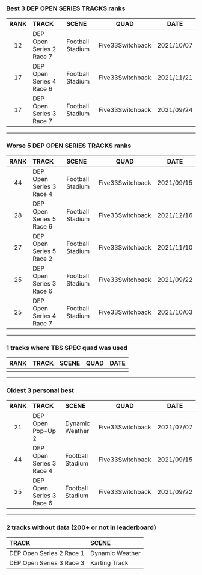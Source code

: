 ### Best 3 DEP OPEN SERIES TRACKS ranks
|RANK|TRACK|SCENE|QUAD|DATE|
|:---:|:---|:---|:---:|:---:|
|12|DEP Open Series 2 Race 7|Football Stadium|Five33Switchback|2021/10/07|
|17|DEP Open Series 4 Race 6|Football Stadium|Five33Switchback|2021/11/21|
|17|DEP Open Series 3 Race 7|Football Stadium|Five33Switchback|2021/09/24|
---
### Worse 5 DEP OPEN SERIES TRACKS ranks
|RANK|TRACK|SCENE|QUAD|DATE|
|:---:|:---|:---|:---:|:---:|
|44|DEP Open Series 3 Race 4|Football Stadium|Five33Switchback|2021/09/15|
|28|DEP Open Series 5 Race 6|Football Stadium|Five33Switchback|2021/12/16|
|27|DEP Open Series 5 Race 2|Football Stadium|Five33Switchback|2021/11/10|
|25|DEP Open Series 3 Race 6|Football Stadium|Five33Switchback|2021/09/22|
|25|DEP Open Series 4 Race 7|Football Stadium|Five33Switchback|2021/10/03|
---
### 1 tracks where TBS SPEC quad was used
|RANK|TRACK|SCENE|QUAD|DATE|
|:---:|:---|:---|:---:|:---:|
||||||
---
### Oldest 3 personal best
|RANK|TRACK|SCENE|QUAD|DATE|
|:---:|:---|:---|:---:|:---:|
|21|DEP Open Pop-Up 2|Dynamic Weather|Five33Switchback|2021/07/07|
|44|DEP Open Series 3 Race 4|Football Stadium|Five33Switchback|2021/09/15|
|25|DEP Open Series 3 Race 6|Football Stadium|Five33Switchback|2021/09/22|
---
### 2 tracks without data (200+ or not in leaderboard)
|TRACK|SCENE|
|:---|:---|
|DEP Open Series 2 Race 1|Dynamic Weather|
|DEP Open Series 3 Race 3|Karting Track|
